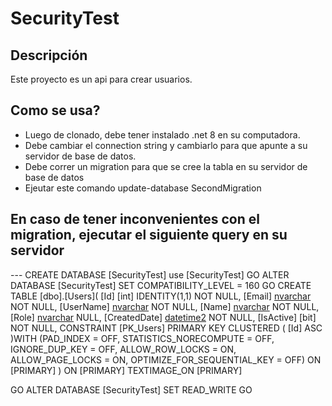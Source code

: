 # SecurityTest

## Descripción

Este proyecto es un api para crear usuarios.

## Como se usa?

- Luego de clonado, debe tener instalado .net 8 en su computadora.
- Debe cambiar el connection string y cambiarlo para que apunte a su servidor de base de datos.
- Debe correr un migration para que se cree la tabla en su servidor de base de datos
- Ejeutar este comando update-database SecondMigration

## En caso de tener inconvenientes con el migration, ejecutar el siguiente query en su servidor

--- CREATE DATABASE [SecurityTest]
use [SecurityTest]
GO
ALTER DATABASE [SecurityTest] SET COMPATIBILITY_LEVEL = 160
GO
CREATE TABLE [dbo].[Users](
	[Id] [int] IDENTITY(1,1) NOT NULL,
	[Email] [nvarchar](100) NOT NULL,
	[UserName] [nvarchar](500) NOT NULL,
	[Name] [nvarchar](500) NOT NULL,
	[Role] [nvarchar](max) NULL,
	[CreatedDate] [datetime2](7) NOT NULL,
	[IsActive] [bit] NOT NULL,
 CONSTRAINT [PK_Users] PRIMARY KEY CLUSTERED 
(
	[Id] ASC
)WITH (PAD_INDEX = OFF, STATISTICS_NORECOMPUTE = OFF, IGNORE_DUP_KEY = OFF, ALLOW_ROW_LOCKS = ON, ALLOW_PAGE_LOCKS = ON, OPTIMIZE_FOR_SEQUENTIAL_KEY = OFF) ON [PRIMARY]
) ON [PRIMARY] TEXTIMAGE_ON [PRIMARY]


GO
ALTER DATABASE [SecurityTest] SET  READ_WRITE 
GO

